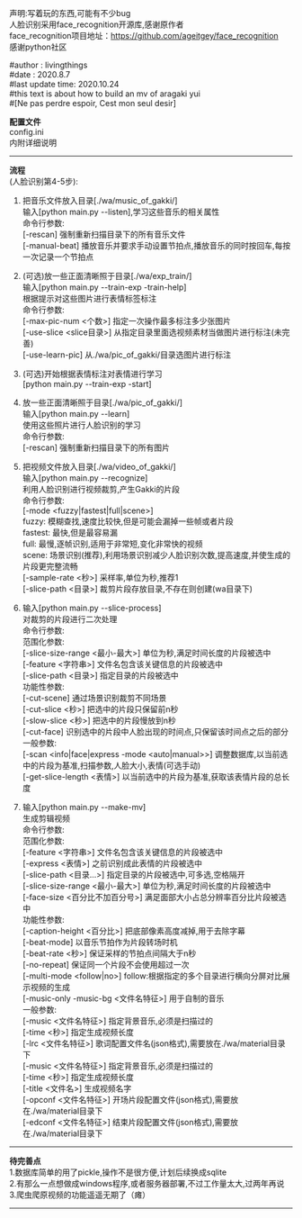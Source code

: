 声明:写着玩的东西,可能有不少bug  
    人脸识别采用face_recognition开源库,感谢原作者  
    face_recognition项目地址：https://github.com/ageitgey/face_recognition  
    感谢python社区  
  
#author          : livingthings  
#date            : 2020.8.7  
#last update time: 2020.10.24  
#this text is about how to build an mv of aragaki yui  
#[Ne pas perdre espoir, Cest mon seul desir]  
  
  
  
********配置文件********  
config.ini  
内附详细说明  
************************  
  
  
**********流程**********  
(人脸识别第4-5步):  
1.  把音乐文件放入目录[./wa/music_of_gakki/]  
    输入[python main.py --listen],学习这些音乐的相关属性  
    命令行参数:  
        [-rescan] 强制重新扫描目录下的所有音乐文件  
        [-manual-beat] 播放音乐并要求手动设置节拍点,播放音乐的同时按回车,每按一次记录一个节拍点  
    
    
2.  (可选)放一些正面清晰照于目录[./wa/exp_train/]  
    输入[python main.py --train-exp -train-help]  
    根据提示对这些图片进行表情标签标注  
    命令行参数:  
        [-max-pic-num <个数>] 指定一次操作最多标注多少张图片  
        [-use-slice <slice目录>] 从指定目录里面选视频素材当做图片进行标注(未完善)  
        [-use-learn-pic] 从./wa/pic_of_gakki/目录选图片进行标注  
    
    
3.  (可选)开始根据表情标注对表情进行学习  
    [python main.py --train-exp -start]  
    
    
4.  放一些正面清晰照于目录[./wa/pic_of_gakki/]  
    输入[python main.py --learn]  
    使用这些照片进行人脸识别的学习  
    命令行参数:  
        [-rescan] 强制重新扫描目录下的所有图片  
    
    
5.  把视频文件放入目录[./wa/video_of_gakki/]  
    输入[python main.py --recognize]  
    利用人脸识别进行视频裁剪,产生Gakki的片段  
    命令行参数:  
        [-mode <fuzzy|fastest|full|scene>]  
            fuzzy: 模糊查找,速度比较快,但是可能会漏掉一些帧或者片段  
            fastest: 最快,但是最容易漏  
            full: 最慢,逐帧识别,适用于非常短,变化非常快的视频  
            scene: 场景识别(推荐),利用场景识别减少人脸识别次数,提高速度,并使生成的片段更完整流畅  
        [-sample-rate <秒>] 采样率,单位为秒,推荐1  
        [-slice-path <目录>] 裁剪片段存放目录,不存在则创建(wa目录下)  
    
    
6.  输入[python main.py --slice-process]  
    对裁剪的片段进行二次处理  
    命令行参数:  
        范围化参数:  
            [-slice-size-range <最小-最大>] 单位为秒,满足时间长度的片段被选中  
            [-feature <字符串>] 文件名包含该关键信息的片段被选中  
            [-slice-path <目录>] 指定目录的片段被选中  
        功能性参数:  
            [-cut-scene] 通过场景识别裁剪不同场景  
            [-cut-slice <秒>] 把选中的片段只保留前n秒  
            [-slow-slice <秒>] 把选中的片段慢放到n秒  
            [-cut-face] 识别选中的片段中人脸出现的时间点,只保留该时间点之后的部分  
        一般参数:  
            [-scan <info|face|express -mode <auto|manual>>] 调整数据库,以当前选中的片段为基准,扫描参数,人脸大小,表情(可选手动)  
            [-get-slice-length <表情>] 以当前选中的片段为基准,获取该表情片段的总长度  
    
    
7.  输入[python main.py --make-mv]  
    生成剪辑视频  
    命令行参数:  
        范围化参数:  
            [-feature <字符串>] 文件名包含该关键信息的片段被选中  
            [-express <表情>] 之前识别成此表情的片段被选中  
            [-slice-path <目录...>] 指定目录的片段被选中,可多选,空格隔开  
            [-slice-size-range <最小-最大>] 单位为秒,满足时间长度的片段被选中  
            [-face-size <百分比不加百分号>] 满足面部大小占总分辨率百分比片段被选中  
        功能性参数:  
            [-caption-height <百分比>] 把底部像素高度减掉,用于去除字幕  
            [-beat-mode] 以音乐节拍作为片段转场时机  
            [-beat-rate <秒>] 保证采样的节拍点间隔大于n秒  
            [-no-repeat] 保证同一个片段不会使用超过一次  
            [-multi-mode <follow|no>] follow:根据指定的多个目录进行横向分屏对比展示视频的生成  
            [-music-only -music-bg <文件名特征>] 用于自制的音乐  
        一般参数:  
            [-music <文件名特征>] 指定背景音乐,必须是扫描过的  
            [-time <秒>] 指定生成视频长度  
            [-lrc <文件名特征>] 歌词配置文件名(json格式),需要放在./wa/material目录下  
            [-music <文件名特征>] 指定背景音乐,必须是扫描过的  
            [-time <秒>] 指定生成视频长度  
            [-title <文件名>] 生成视频名字  
            [-opconf <文件名特征>] 开场片段配置文件(json格式),需要放在./wa/material目录下  
            [-edconf <文件名特征>] 结束片段配置文件(json格式),需要放在./wa/material目录下  
************************  
  
   
********待完善点********  
1.数据库简单的用了pickle,操作不是很方便,计划后续换成sqlite  
2.有那么一点想做成windows程序,或者服务器部署,不过工作量太大,过两年再说  
3.爬虫爬原视频的功能遥遥无期了（瘫）  
************************
